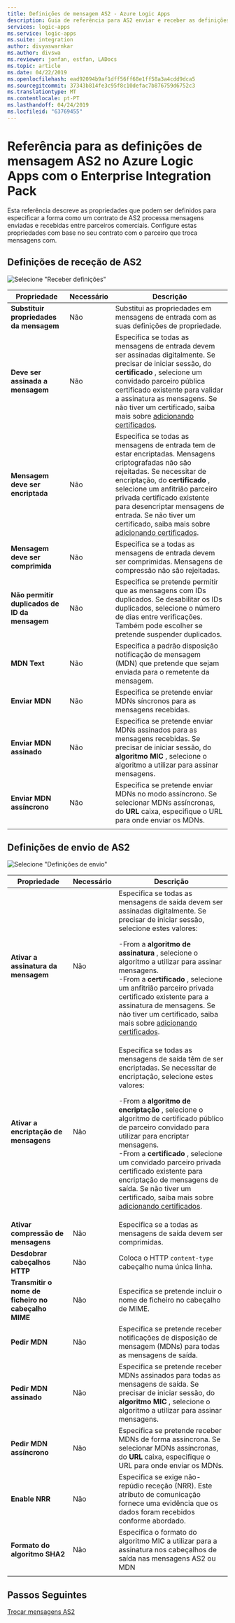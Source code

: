 ```yaml
---
title: Definições de mensagem AS2 - Azure Logic Apps
description: Guia de referência para AS2 enviar e receber as definições no Azure Logic Apps com o Enterprise Integration Pack
services: logic-apps
ms.service: logic-apps
ms.suite: integration
author: divyaswarnkar
ms.author: divswa
ms.reviewer: jonfan, estfan, LADocs
ms.topic: article
ms.date: 04/22/2019
ms.openlocfilehash: ead92094b9af1dff56ff68e1ff58a3a4cdd9dca5
ms.sourcegitcommit: 37343b814fe3c95f8c10defac7b876759d6752c3
ms.translationtype: MT
ms.contentlocale: pt-PT
ms.lasthandoff: 04/24/2019
ms.locfileid: "63769455"
---
```

# <a name="reference-for-as2-message-settings-in-azure-logic-apps-with-enterprise-integration-pack"></a>Referência para as definições de mensagem AS2 no Azure Logic Apps com o Enterprise Integration Pack

Esta referência descreve as propriedades que podem ser definidos para especificar a forma como um contrato de AS2 processa mensagens enviadas e recebidas entre parceiros comerciais. Configure estas propriedades com base no seu contrato com o parceiro que troca mensagens com.

<a name="AS2-incoming-messages"></a>

## <a name="as2-receive-settings"></a>Definições de receção de AS2

![Selecione "Receber definições"](./media/logic-apps-enterprise-integration-as2-message-settings/receive-settings.png)

| Propriedade | Necessário | Descrição |
|----------|----------|-------------|
| **Substituir propriedades da mensagem** | Não | Substitui as propriedades em mensagens de entrada com as suas definições de propriedade. |
| **Deve ser assinada a mensagem** | Não | Especifica se todas as mensagens de entrada devem ser assinadas digitalmente. Se precisar de iniciar sessão, do **certificado** , selecione um convidado parceiro pública certificado existente para validar a assinatura as mensagens. Se não tiver um certificado, saiba mais sobre [adicionando certificados](../logic-apps/logic-apps-enterprise-integration-certificates.md). |
| **Mensagem deve ser encriptada** | Não | Especifica se todas as mensagens de entrada tem de estar encriptadas. Mensagens criptografadas não são rejeitadas. Se necessitar de encriptação, do **certificado** , selecione um anfitrião parceiro privada certificado existente para desencriptar mensagens de entrada. Se não tiver um certificado, saiba mais sobre [adicionando certificados](../logic-apps/logic-apps-enterprise-integration-certificates.md). |
| **Mensagem deve ser comprimida** | Não | Especifica se a todas as mensagens de entrada devem ser comprimidas. Mensagens de compressão não são rejeitadas. |
| **Não permitir duplicados de ID da mensagem** | Não | Especifica se pretende permitir que as mensagens com IDs duplicados. Se desabilitar os IDs duplicados, selecione o número de dias entre verificações. Também pode escolher se pretende suspender duplicados. |
| **MDN Text** | Não | Especifica a padrão disposição notificação de mensagem (MDN) que pretende que sejam enviada para o remetente da mensagem. |
| **Enviar MDN** | Não | Especifica se pretende enviar MDNs síncronos para as mensagens recebidas.  |
| **Enviar MDN assinado** | Não | Especifica se pretende enviar MDNs assinados para as mensagens recebidas. Se precisar de iniciar sessão, do **algoritmo MIC** , selecione o algoritmo a utilizar para assinar mensagens. |
| **Enviar MDN assíncrono** | Não | Especifica se pretende enviar MDNs no modo assíncrono. Se selecionar MDNs assíncronas, do **URL** caixa, especifique o URL para onde enviar os MDNs. |
||||

<a name="AS2-outgoing-messages"></a>

## <a name="as2-send-settings"></a>Definições de envio de AS2

![Selecione "Definições de envio"](./media/logic-apps-enterprise-integration-as2-message-settings/send-settings.png)

| Propriedade | Necessário | Descrição |
|----------|----------|-------------|
| **Ativar a assinatura da mensagem** | Não | Especifica se todas as mensagens de saída devem ser assinadas digitalmente. Se precisar de iniciar sessão, selecione estes valores: <p>-From a **algoritmo de assinatura** , selecione o algoritmo a utilizar para assinar mensagens. <br>-From a **certificado** , selecione um anfitrião parceiro privada certificado existente para a assinatura de mensagens. Se não tiver um certificado, saiba mais sobre [adicionando certificados](../logic-apps/logic-apps-enterprise-integration-certificates.md). |
| **Ativar a encriptação de mensagens** | Não | Especifica se todas as mensagens de saída têm de ser encriptadas. Se necessitar de encriptação, selecione estes valores: <p>-From a **algoritmo de encriptação** , selecione o algoritmo de certificado público de parceiro convidado para utilizar para encriptar mensagens. <br>-From a **certificado** , selecione um convidado parceiro privada certificado existente para encriptação de mensagens de saída. Se não tiver um certificado, saiba mais sobre [adicionando certificados](../logic-apps/logic-apps-enterprise-integration-certificates.md). |
| **Ativar compressão de mensagens** | Não | Especifica se a todas as mensagens de saída devem ser comprimidas. |
| **Desdobrar cabeçalhos HTTP** | Não | Coloca o HTTP `content-type` cabeçalho numa única linha. |
| **Transmitir o nome de ficheiro no cabeçalho MIME** | Não | Especifica se pretende incluir o nome de ficheiro no cabeçalho de MIME. |
| **Pedir MDN** | Não | Especifica se pretende receber notificações de disposição de mensagem (MDNs) para todas as mensagens de saída. |
| **Pedir MDN assinado** | Não | Especifica se pretende receber MDNs assinados para todas as mensagens de saída. Se precisar de iniciar sessão, do **algoritmo MIC** , selecione o algoritmo a utilizar para assinar mensagens. |
| **Pedir MDN assíncrono** | Não | Especifica se pretende receber MDNs de forma assíncrona. Se selecionar MDNs assíncronas, do **URL** caixa, especifique o URL para onde enviar os MDNs. |
| **Enable NRR** | Não | Especifica se exige não-repúdio receção (NRR). Este atributo de comunicação fornece uma evidência que os dados foram recebidos conforme abordado. |
| **Formato do algoritmo SHA2** | Não | Especifica o formato do algoritmo MIC a utilizar para a assinatura nos cabeçalhos de saída nas mensagens AS2 ou MDN |
||||

## <a name="next-steps"></a>Passos Seguintes

[Trocar mensagens AS2](../logic-apps/logic-apps-enterprise-integration-as2.md)
